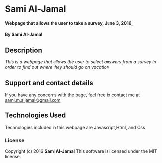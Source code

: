 # Sami Al-Jamal

#### Webpage that allows the user to take a survey, June 3, 2016_

#### By Sami Al-Jamal

## Description

_This is a webpage that allows the user to select answers from a survey in order to find out where they should go on vacation_





## Support and contact details

If you have any concerns with the page, feel free to contact me at sami.m.aljamal@gmail.com

## Technologies Used

Technologies included in this webpage are Javascript,Html, and Css

### License



Copyright (c) 2016 **Sami Al-Jamal**
This software is licensed under the MIT license.
